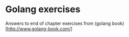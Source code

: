 # Golang exercises

Answers to end of chapter exercises from (golang book)[http://www.golang-book.com/]

